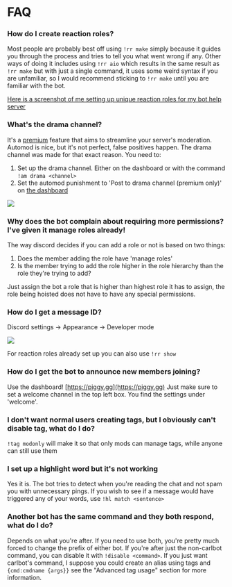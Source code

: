# FAQ

### How do I create reaction roles?

Most people are probably best off using `!rr make` simply because it guides you through the process and tries to tell you what went wrong if any. Other ways of doing it includes using `!rr aio` which results in the same result as `!rr make` but with just a single command, it uses some weird syntax if you are unfamiliar, so I would recommend sticking to `!rr make` until you are familiar with the bot.

[Here is a screenshot of me setting up unique reaction roles for my bot help server](./images/reaction_role_setup.png)

### What's the drama channel?

It's a [premium](https://patreon.com/carlbot) feature that aims to streamline your server's moderation. Automod is nice, but it's not perfect, false positives happen. The drama channel was made for that exact reason. You need to:

1. Set up the drama channel. Either on the dashboard or with the command<br>`!am drama <channel>`
2. Set the automod punishment to 'Post to drama channel (premium only)' on [the dashboard](https://piggy.gg)

![](./images/drama_channel.png)

### Why does the bot complain about requiring more permissions? I've given it manage roles already!

The way discord decides if you can add a role or not is based on two things:

1. Does the member adding the role have 'manage roles'
2. Is the member trying to add the role higher in the role hierarchy than the role they're trying to add?

Just assign the bot a role that is higher than highest role it has to assign, the role being hoisted does not have to have any special permissions.

### How do I get a message ID?

Discord settings -&gt; Appearance -&gt; Developer mode

![](./images/copy_id.png)

For reaction roles already set up you can also use `!rr show`

### How do I get the bot to announce new members joining?

Use the dashboard! [https://piggy.gg](https://piggy.gg) Just make sure to set a welcome channel in the top left box. You find the settings under 'welcome'.

### I don't want normal users creating tags, but I obviously can't disable tag, what do I do?

`!tag modonly` will make it so that only mods can manage tags, while anyone can still use them

### I set up a highlight word but it's not working

Yes it is. The bot tries to detect when you're reading the chat and not spam you with unnecessary pings. If you wish to see if a message would have triggered any of your words, use `!hl match <sentence>`

### Another bot has the same command and they both respond, what do I do?

Depends on what you're after. If you need to use both, you're pretty much forced to change the prefix of either bot. If you're after just the non-carlbot command, you can disable it with `!disable <command>`. If you just want carlbot's command, I suppose you could create an alias using tags and `{cmd:cmdname {args}}` see the "Advanced tag usage" section for more information.

